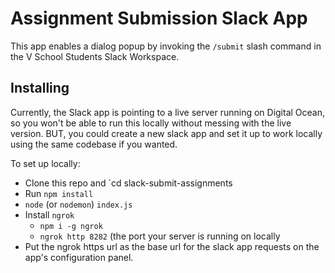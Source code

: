 # Assignment Submission Slack App
This app enables a dialog popup by invoking the `/submit` slash command in the V School Students Slack Workspace.

## Installing
Currently, the Slack app is pointing to a live server running on Digital Ocean, so you won't be able to run this locally without messing with the live version. BUT, you could create a new slack app and set it up to work locally using the same codebase if you wanted.

To set up locally:

* Clone this repo and `cd slack-submit-assignments
* Run `npm install`
* `node` (or `nodemon`) `index.js`
* Install `ngrok`
    * `npm i -g ngrok`
    * `ngrok http 8282` (the port your server is running on locally
* Put the ngrok https url as the base url for the slack app requests on the app's configuration panel.